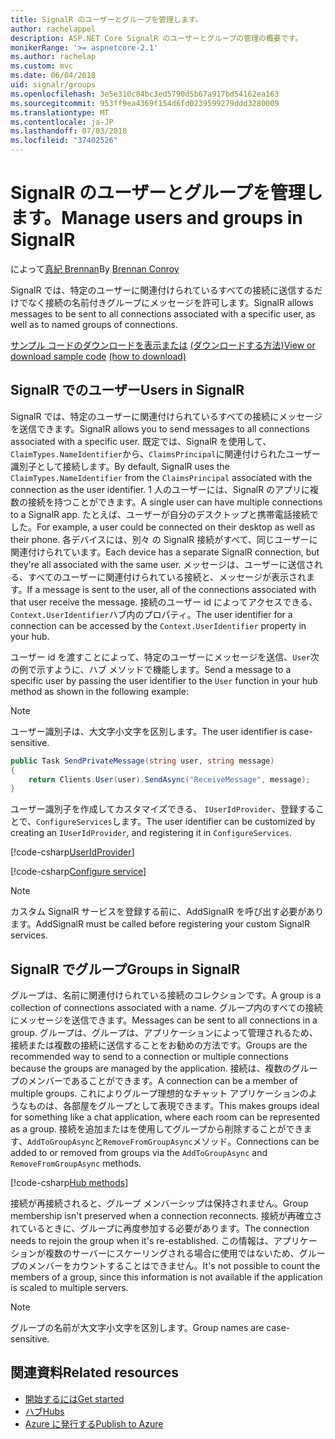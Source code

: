 ```yaml
---
title: SignalR のユーザーとグループを管理します。
author: rachelappel
description: ASP.NET Core SignalR のユーザーとグループの管理の概要です。
monikerRange: '>= aspnetcore-2.1'
ms.author: rachelap
ms.custom: mvc
ms.date: 06/04/2018
uid: signalr/groups
ms.openlocfilehash: 3e5e310c84bc3ed5790d5b67a917bd54162ea163
ms.sourcegitcommit: 953ff9ea4369f154d6fd0239599279ddd3280009
ms.translationtype: MT
ms.contentlocale: ja-JP
ms.lasthandoff: 07/03/2018
ms.locfileid: "37402526"
---
```

# <a name="manage-users-and-groups-in-signalr"></a><span data-ttu-id="4b47f-103">SignalR のユーザーとグループを管理します。</span><span class="sxs-lookup"><span data-stu-id="4b47f-103">Manage users and groups in SignalR</span></span>

<span data-ttu-id="4b47f-104">によって[真紀 Brennan](https://github.com/BrennanConroy)</span><span class="sxs-lookup"><span data-stu-id="4b47f-104">By [Brennan Conroy](https://github.com/BrennanConroy)</span></span>

<span data-ttu-id="4b47f-105">SignalR では、特定のユーザーに関連付けられているすべての接続に送信するだけでなく接続の名前付きグループにメッセージを許可します。</span><span class="sxs-lookup"><span data-stu-id="4b47f-105">SignalR allows messages to be sent to all connections associated with a specific user, as well as to named groups of connections.</span></span>

<span data-ttu-id="4b47f-106">[サンプル コードのダウンロードを表示または](https://github.com/aspnet/Docs/tree/master/aspnetcore/signalr/groups/sample/) [(ダウンロードする方法)](xref:tutorials/index#how-to-download-a-sample)</span><span class="sxs-lookup"><span data-stu-id="4b47f-106">[View or download sample code](https://github.com/aspnet/Docs/tree/master/aspnetcore/signalr/groups/sample/) [(how to download)](xref:tutorials/index#how-to-download-a-sample)</span></span>

## <a name="users-in-signalr"></a><span data-ttu-id="4b47f-107">SignalR でのユーザー</span><span class="sxs-lookup"><span data-stu-id="4b47f-107">Users in SignalR</span></span>

<span data-ttu-id="4b47f-108">SignalR では、特定のユーザーに関連付けられているすべての接続にメッセージを送信できます。</span><span class="sxs-lookup"><span data-stu-id="4b47f-108">SignalR allows you to send messages to all connections associated with a specific user.</span></span> <span data-ttu-id="4b47f-109">既定では、SignalR を使用して、`ClaimTypes.NameIdentifier`から、`ClaimsPrincipal`に関連付けられたユーザー識別子として接続します。</span><span class="sxs-lookup"><span data-stu-id="4b47f-109">By default, SignalR uses the `ClaimTypes.NameIdentifier` from the `ClaimsPrincipal` associated with the connection as the user identifier.</span></span> <span data-ttu-id="4b47f-110">1 人のユーザーには、SignalR のアプリに複数の接続を持つことができます。</span><span class="sxs-lookup"><span data-stu-id="4b47f-110">A single user can have multiple connections to a SignalR app.</span></span> <span data-ttu-id="4b47f-111">たとえば、ユーザーが自分のデスクトップと携帯電話接続でした。</span><span class="sxs-lookup"><span data-stu-id="4b47f-111">For example, a user could be connected on their desktop as well as their phone.</span></span> <span data-ttu-id="4b47f-112">各デバイスには、別々 の SignalR 接続がすべて、同じユーザーに関連付けられています。</span><span class="sxs-lookup"><span data-stu-id="4b47f-112">Each device has a separate SignalR connection, but they're all associated with the same user.</span></span> <span data-ttu-id="4b47f-113">メッセージは、ユーザーに送信される、すべてのユーザーに関連付けられている接続と、メッセージが表示されます。</span><span class="sxs-lookup"><span data-stu-id="4b47f-113">If a message is sent to the user, all of the connections associated with that user receive the message.</span></span> <span data-ttu-id="4b47f-114">接続のユーザー id によってアクセスできる、`Context.UserIdentifier`ハブ内のプロパティ。</span><span class="sxs-lookup"><span data-stu-id="4b47f-114">The user identifier for a connection can be accessed by the `Context.UserIdentifier` property in your hub.</span></span>

<span data-ttu-id="4b47f-115">ユーザー id を渡すことによって、特定のユーザーにメッセージを送信、`User`次の例で示すように、ハブ メソッドで機能します。</span><span class="sxs-lookup"><span data-stu-id="4b47f-115">Send a message to a specific user by passing the user identifier to the `User` function in your hub method as shown in the following example:</span></span>

> [!NOTE]
> <span data-ttu-id="4b47f-116">ユーザー識別子は、大文字小文字を区別します。</span><span class="sxs-lookup"><span data-stu-id="4b47f-116">The user identifier is case-sensitive.</span></span>

```csharp
public Task SendPrivateMessage(string user, string message)
{
    return Clients.User(user).SendAsync("ReceiveMessage", message);
}
```

<span data-ttu-id="4b47f-117">ユーザー識別子を作成してカスタマイズできる、 `IUserIdProvider`、登録することで、`ConfigureServices`します。</span><span class="sxs-lookup"><span data-stu-id="4b47f-117">The user identifier can be customized by creating an `IUserIdProvider`, and registering it in `ConfigureServices`.</span></span>

[!code-csharp[UserIdProvider](groups/sample/customuseridprovider.cs?range=4-10)]

[!code-csharp[Configure service](groups/sample/startup.cs?range=21-22,39-42)]

> [!NOTE]
> <span data-ttu-id="4b47f-118">カスタム SignalR サービスを登録する前に、AddSignalR を呼び出す必要があります。</span><span class="sxs-lookup"><span data-stu-id="4b47f-118">AddSignalR must be called before registering your custom SignalR services.</span></span>

## <a name="groups-in-signalr"></a><span data-ttu-id="4b47f-119">SignalR でグループ</span><span class="sxs-lookup"><span data-stu-id="4b47f-119">Groups in SignalR</span></span>

<span data-ttu-id="4b47f-120">グループは、名前に関連付けられている接続のコレクションです。</span><span class="sxs-lookup"><span data-stu-id="4b47f-120">A group is a collection of connections associated with a name.</span></span> <span data-ttu-id="4b47f-121">グループ内のすべての接続にメッセージを送信できます。</span><span class="sxs-lookup"><span data-stu-id="4b47f-121">Messages can be sent to all connections in a group.</span></span> <span data-ttu-id="4b47f-122">グループは、グループは、アプリケーションによって管理されるため、接続または複数の接続に送信することをお勧めの方法です。</span><span class="sxs-lookup"><span data-stu-id="4b47f-122">Groups are the recommended way to send to a connection or multiple connections because the groups are managed by the application.</span></span> <span data-ttu-id="4b47f-123">接続は、複数のグループのメンバーであることができます。</span><span class="sxs-lookup"><span data-stu-id="4b47f-123">A connection can be a member of multiple groups.</span></span> <span data-ttu-id="4b47f-124">これによりグループ理想的なチャット アプリケーションのようなものは、各部屋をグループとして表現できます。</span><span class="sxs-lookup"><span data-stu-id="4b47f-124">This makes groups ideal for something like a chat application, where each room can be represented as a group.</span></span> <span data-ttu-id="4b47f-125">接続を追加またはを使用してグループから削除することができます、`AddToGroupAsync`と`RemoveFromGroupAsync`メソッド。</span><span class="sxs-lookup"><span data-stu-id="4b47f-125">Connections can be added to or removed from groups via the `AddToGroupAsync` and `RemoveFromGroupAsync` methods.</span></span>

[!code-csharp[Hub methods](groups/sample/hubs/chathub.cs?range=15-27)]

<span data-ttu-id="4b47f-126">接続が再接続されると、グループ メンバーシップは保持されません。</span><span class="sxs-lookup"><span data-stu-id="4b47f-126">Group membership isn't preserved when a connection reconnects.</span></span> <span data-ttu-id="4b47f-127">接続が再確立されているときに、グループに再度参加する必要があります。</span><span class="sxs-lookup"><span data-stu-id="4b47f-127">The connection needs to rejoin the group when it's re-established.</span></span> <span data-ttu-id="4b47f-128">この情報は、アプリケーションが複数のサーバーにスケーリングされる場合に使用ではないため、グループのメンバーをカウントすることはできません。</span><span class="sxs-lookup"><span data-stu-id="4b47f-128">It's not possible to count the members of a group, since this information is not available if the application is scaled to multiple servers.</span></span>

> [!NOTE]
> <span data-ttu-id="4b47f-129">グループの名前が大文字小文字を区別します。</span><span class="sxs-lookup"><span data-stu-id="4b47f-129">Group names are case-sensitive.</span></span>

## <a name="related-resources"></a><span data-ttu-id="4b47f-130">関連資料</span><span class="sxs-lookup"><span data-stu-id="4b47f-130">Related resources</span></span>

* [<span data-ttu-id="4b47f-131">開始するには</span><span class="sxs-lookup"><span data-stu-id="4b47f-131">Get started</span></span>](xref:tutorials/signalr)
* [<span data-ttu-id="4b47f-132">ハブ</span><span class="sxs-lookup"><span data-stu-id="4b47f-132">Hubs</span></span>](xref:signalr/hubs)
* [<span data-ttu-id="4b47f-133">Azure に発行する</span><span class="sxs-lookup"><span data-stu-id="4b47f-133">Publish to Azure</span></span>](xref:signalr/publish-to-azure-web-app)
